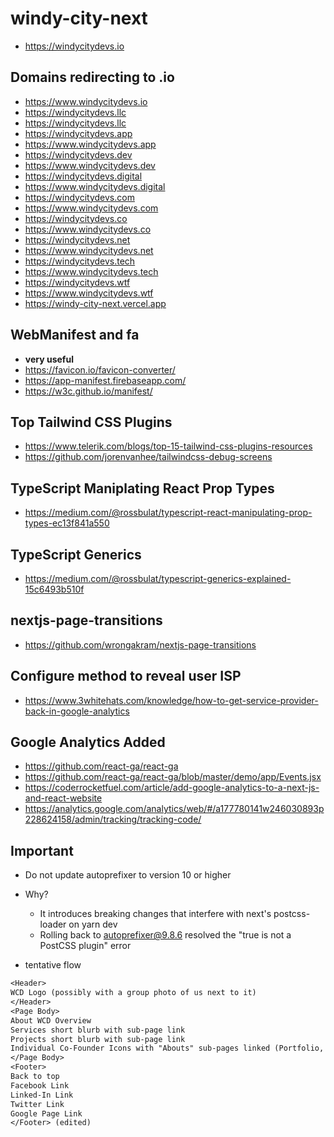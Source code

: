 # windy-city-next

- https://windycitydevs.io

## Domains redirecting to .io

- https://www.windycitydevs.io
- https://windycitydevs.llc
- https://windycitydevs.llc
- https://windycitydevs.app
- https://www.windycitydevs.app
- https://windycitydevs.dev
- https://www.windycitydevs.dev
- https://windycitydevs.digital
- https://www.windycitydevs.digital
- https://windycitydevs.com
- https://www.windycitydevs.com
- https://windycitydevs.co
- https://www.windycitydevs.co
- https://windycitydevs.net
- https://www.windycitydevs.net
- https://windycitydevs.tech
- https://www.windycitydevs.tech
- https://windycitydevs.wtf
- https://www.windycitydevs.wtf
- https://windy-city-next.vercel.app

## WebManifest and fa

- **very useful**
- https://favicon.io/favicon-converter/
- https://app-manifest.firebaseapp.com/
- https://w3c.github.io/manifest/

## Top Tailwind CSS Plugins

- https://www.telerik.com/blogs/top-15-tailwind-css-plugins-resources
- https://github.com/jorenvanhee/tailwindcss-debug-screens

## TypeScript Maniplating React Prop Types

- https://medium.com/@rossbulat/typescript-react-manipulating-prop-types-ec13f841a550

## TypeScript Generics

- https://medium.com/@rossbulat/typescript-generics-explained-15c6493b510f

## nextjs-page-transitions

- https://github.com/wrongakram/nextjs-page-transitions

## Configure method to reveal user ISP

- https://www.3whitehats.com/knowledge/how-to-get-service-provider-back-in-google-analytics

## Google Analytics Added

- https://github.com/react-ga/react-ga
- https://github.com/react-ga/react-ga/blob/master/demo/app/Events.jsx
- https://coderrocketfuel.com/article/add-google-analytics-to-a-next-js-and-react-website
- https://analytics.google.com/analytics/web/#/a177780141w246030893p228624158/admin/tracking/tracking-code/

## Important

- Do not update autoprefixer to version 10 or higher
- Why?

  - It introduces breaking changes that interfere with next's postcss-loader on yarn dev
  - Rolling back to autoprefixer@9.8.6 resolved the "true is not a PostCSS plugin" error

- tentative flow

```txt
<Header>
WCD Logo (possibly with a group photo of us next to it)
</Header>
<Page Body>
About WCD Overview
Services short blurb with sub-page link
Projects short blurb with sub-page link
Individual Co-Founder Icons with "Abouts" sub-pages linked (Portfolio, Linked-In, About me paragraph)
</Page Body>
<Footer>
Back to top
Facebook Link
Linked-In Link
Twitter Link
Google Page Link
</Footer> (edited)
```
